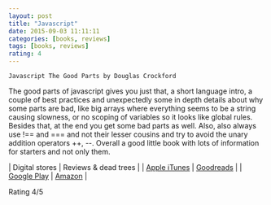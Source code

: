 ```yaml
---
layout: post
title: "Javascript"
date: 2015-09-03 11:11:11
categories: [books, reviews]
tags: [books, reviews]
rating: 4
---
```


`Javascript The Good Parts by Douglas Crockford`

The good parts of javascript gives you just that, a short language intro, a couple of best practices and unexpectedly some in depth details about why some parts are bad, like big arrays where everything seems to be a string causing slowness, or no scoping of variables so it looks like global rules. Besides that, at the end you get some bad parts as well. Also, also always use !== and === and not their lesser cousins and try to avoid the unary addition operators ++, \-\-.
Overall a good little book with lots of information for starters and not only them.

| Digital stores  | Reviews & dead trees |
| [Apple iTunes]  | [Goodreads]          |
| [Google Play]   | [Amazon]             |

Rating 4/5

[Apple iTunes]: https://itunes.apple.com/us/book/javascript-the-good-parts/id394761311]
[Google Play]: https://play.google.com/store/books/details/Douglas_Crockford_JavaScript_The_Good_Parts?id=PXa2bby0oQ0C
[Goodreads]: https://www.goodreads.com/book/show/2998152-javascript
[Amazon]: http://www.amazon.com/JavaScript-Good-Parts-Douglas-Crockford/dp/0596517742
